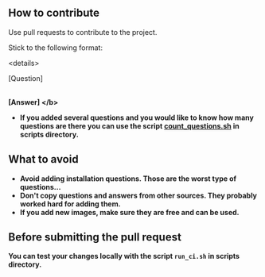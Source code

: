 ## How to contribute

Use pull requests to contribute to the project.

Stick to the following format:

\<details>
<summary>[Question]</summary><br><b>

[Answer]
\</b></details>

* If you added several questions and you would like to know how many questions are there you can use the script [count_questions.sh](/scripts/count_questions.sh) in scripts directory.

## What to avoid

* Avoid adding installation questions. Those are the worst type of questions...
* Don't copy questions and answers from other sources. They probably worked hard for adding them.
* If you add new images, make sure they are free and can be used.

## Before submitting the pull request

You can test your changes locally with the script `run_ci.sh` in scripts directory.

